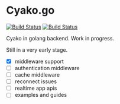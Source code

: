# Cyako.go
[![Build Status](https://travis-ci.org/Cyako/Cyako.go.svg?branch=master)](https://travis-ci.org/Cyako/Cyako.go) [![Build Status](https://semaphoreci.com/api/v1/shixiao/cyako-go/branches/master/badge.svg)](https://semaphoreci.com/shixiao/cyako-go)

Cyako in golang backend. Work in progress.

 Still in a very early stage.

- [x] middleware support
- [ ] authentication middleware
- [ ] cache middleware
- [ ] reconnect issues
- [ ] realtime app apis
- [ ] examples and guides
